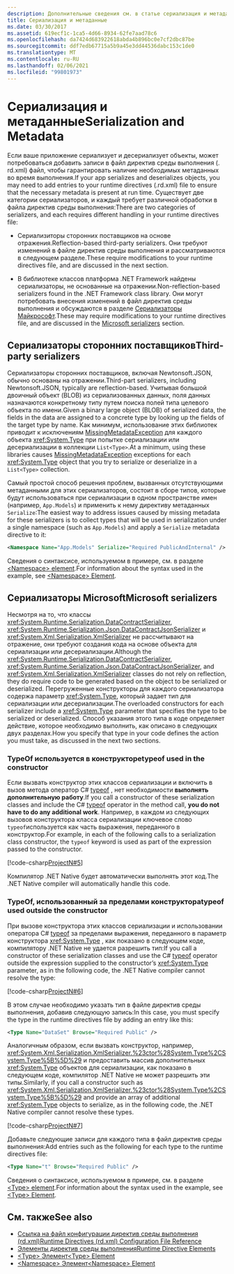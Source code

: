 ```yaml
---
description: Дополнительные сведения см. в статье сериализация и метаданные.
title: Сериализация и метаданные
ms.date: 03/30/2017
ms.assetid: 619ecf1c-1ca5-4d66-8934-62fe7aad78c6
ms.openlocfilehash: da7424d683922618abda4b896bc0e7cf2dbc87be
ms.sourcegitcommit: ddf7edb67715a5b9a45e3dd44536dabc153c1de0
ms.translationtype: MT
ms.contentlocale: ru-RU
ms.lasthandoff: 02/06/2021
ms.locfileid: "99801973"
---
```

# <a name="serialization-and-metadata"></a><span data-ttu-id="41e3f-103">Сериализация и метаданные</span><span class="sxs-lookup"><span data-stu-id="41e3f-103">Serialization and Metadata</span></span>

<span data-ttu-id="41e3f-104">Если ваше приложение сериализует и десериализует объекты, может потребоваться добавить записи в файл директив среды выполнения (. rd.xml) файл, чтобы гарантировать наличие необходимых метаданных во время выполнения.</span><span class="sxs-lookup"><span data-stu-id="41e3f-104">If your app serializes and deserializes objects, you may need to add entries to your runtime directives (.rd.xml) file to ensure that the necessary metadata is present at run time.</span></span> <span data-ttu-id="41e3f-105">Существует две категории сериализаторов, и каждый требует различной обработки в файла директив среды выполнения:</span><span class="sxs-lookup"><span data-stu-id="41e3f-105">There are two categories of serializers, and each requires different handling in your runtime directives file:</span></span>  
  
- <span data-ttu-id="41e3f-106">Сериализиторы сторонних поставщиков на основе отражения.</span><span class="sxs-lookup"><span data-stu-id="41e3f-106">Reflection-based third-party serializers.</span></span> <span data-ttu-id="41e3f-107">Они требуют изменений в файле директив среды выполнения и рассматриваются в следующем разделе.</span><span class="sxs-lookup"><span data-stu-id="41e3f-107">These require modifications to your runtime directives file, and are discussed in the next section.</span></span>  
  
- <span data-ttu-id="41e3f-108">В библиотеке классов платформа .NET Framework найдены сериализаторы, не основанные на отражении.</span><span class="sxs-lookup"><span data-stu-id="41e3f-108">Non-reflection-based serializers found in the .NET Framework class library.</span></span> <span data-ttu-id="41e3f-109">Они могут потребовать внесения изменений в файл директив среды выполнения и обсуждаются в разделе [Сериализаторы Майкрософт](#Microsoft).</span><span class="sxs-lookup"><span data-stu-id="41e3f-109">These may require modifications to your runtime directives file, and are discussed in the [Microsoft serializers](#Microsoft) section.</span></span>  
  
<a name="ThirdParty"></a>

## <a name="third-party-serializers"></a><span data-ttu-id="41e3f-110">Сериализаторы сторонних поставщиков</span><span class="sxs-lookup"><span data-stu-id="41e3f-110">Third-party serializers</span></span>

 <span data-ttu-id="41e3f-111">Сериализаторы сторонних поставщиков, включая Newtonsoft.JSON, обычно основаны на отражении.</span><span class="sxs-lookup"><span data-stu-id="41e3f-111">Third-part serializers, including Newtonsoft.JSON, typically are reflection-based.</span></span> <span data-ttu-id="41e3f-112">Учитывая большой двоичный объект (BLOB) из сериализованных данных, поля данных назначаются конкретному типу путем поиска полей типа целевого объекта по имени.</span><span class="sxs-lookup"><span data-stu-id="41e3f-112">Given a binary large object (BLOB) of serialized data, the fields in the data are assigned to a concrete type by looking up the fields of the target type by name.</span></span> <span data-ttu-id="41e3f-113">Как минимум, использование этих библиотек приводит к исключениям [MissingMetadataException](missingmetadataexception-class-net-native.md) для каждого объекта <xref:System.Type> при попытке сериализации или десериализации в коллекции `List<Type>`.</span><span class="sxs-lookup"><span data-stu-id="41e3f-113">At a minimum, using these libraries causes [MissingMetadataException](missingmetadataexception-class-net-native.md) exceptions for each <xref:System.Type> object that you try to serialize or deserialize in a `List<Type>` collection.</span></span>  
  
 <span data-ttu-id="41e3f-114">Самый простой способ решения проблем, вызванных отсутствующими метаданными для этих сериализаторов, состоит в сборе типов, которые будут использоваться при сериализации в одном пространстве имен (например, `App.Models`) и применить к нему директиву метаданных `Serialize`:</span><span class="sxs-lookup"><span data-stu-id="41e3f-114">The easiest way to address issues caused by missing metadata for these serializers is to collect types that will be used in serialization under a single namespace (such as `App.Models`) and apply a `Serialize` metadata directive to it:</span></span>  
  
```xml  
<Namespace Name="App.Models" Serialize="Required PublicAndInternal" />  
```  
  
 <span data-ttu-id="41e3f-115">Сведения о синтаксисе, используемом в примере, см. в разделе [ \<Namespace> element](namespace-element-net-native.md).</span><span class="sxs-lookup"><span data-stu-id="41e3f-115">For information about the syntax used in the example, see [\<Namespace> Element](namespace-element-net-native.md).</span></span>  
  
<a name="Microsoft"></a>

## <a name="microsoft-serializers"></a><span data-ttu-id="41e3f-116">Сериализаторы Microsoft</span><span class="sxs-lookup"><span data-stu-id="41e3f-116">Microsoft serializers</span></span>

 <span data-ttu-id="41e3f-117">Несмотря на то, что классы <xref:System.Runtime.Serialization.DataContractSerializer>, <xref:System.Runtime.Serialization.Json.DataContractJsonSerializer> и <xref:System.Xml.Serialization.XmlSerializer> не рассчитывают на отражение, они требуют создания кода на основе объекта для сериализации или десериализации.</span><span class="sxs-lookup"><span data-stu-id="41e3f-117">Although the <xref:System.Runtime.Serialization.DataContractSerializer>, <xref:System.Runtime.Serialization.Json.DataContractJsonSerializer>, and <xref:System.Xml.Serialization.XmlSerializer> classes do not rely on reflection, they do require code to be generated based on the object to be serialized or deserialized.</span></span> <span data-ttu-id="41e3f-118">Перегруженные конструкторы для каждого сериализатора содержа параметр <xref:System.Type>, который задает тип для сериализации или десериализации.</span><span class="sxs-lookup"><span data-stu-id="41e3f-118">The overloaded constructors for each serializer include a <xref:System.Type> parameter that specifies the type to be serialized or deserialized.</span></span> <span data-ttu-id="41e3f-119">Способ указания этого типа в коде определяет действие, которое необходимо выполнить, как описано в следующих двух разделах.</span><span class="sxs-lookup"><span data-stu-id="41e3f-119">How you specify that type in your code defines the action you must take, as discussed in the next two sections.</span></span>  
  
### <a name="typeof-used-in-the-constructor"></a><span data-ttu-id="41e3f-120">TypeOf используется в конструкторе</span><span class="sxs-lookup"><span data-stu-id="41e3f-120">typeof used in the constructor</span></span>

 <span data-ttu-id="41e3f-121">Если вызвать конструктор этих классов сериализации и включить в вызов метода оператор C# [typeof](../../csharp/language-reference/operators/type-testing-and-cast.md#typeof-operator) , нет необходимости **выполнять дополнительную работу**.</span><span class="sxs-lookup"><span data-stu-id="41e3f-121">If you call a constructor of these serialization classes and include the C# [typeof](../../csharp/language-reference/operators/type-testing-and-cast.md#typeof-operator) operator in the method call, **you do not have to do any additional work**.</span></span> <span data-ttu-id="41e3f-122">Например, в каждом из следующих вызовов конструктора класса сериализации ключевое слово `typeof`используется как часть выражения, переданного в конструктор.</span><span class="sxs-lookup"><span data-stu-id="41e3f-122">For example, in each of the following calls to a serialization class constructor, the `typeof` keyword is used as part of the expression passed to the constructor.</span></span>  
  
 [!code-csharp[ProjectN#5](../../../samples/snippets/csharp/VS_Snippets_CLR/projectn/cs/serialize1.cs#5)]  
  
 <span data-ttu-id="41e3f-123">Компилятор .NET Native будет автоматически выполнять этот код.</span><span class="sxs-lookup"><span data-stu-id="41e3f-123">The .NET Native compiler will automatically handle this code.</span></span>  
  
### <a name="typeof-used-outside-the-constructor"></a><span data-ttu-id="41e3f-124">TypeOf, использованный за пределами конструктора</span><span class="sxs-lookup"><span data-stu-id="41e3f-124">typeof used outside the constructor</span></span>

 <span data-ttu-id="41e3f-125">При вызове конструктора этих классов сериализации и использовании оператора C# [typeof](../../csharp/language-reference/operators/type-testing-and-cast.md#typeof-operator) за пределами выражения, переданного в параметр конструктора <xref:System.Type> , как показано в следующем коде, компилятору .NET Native не удается разрешить тип:</span><span class="sxs-lookup"><span data-stu-id="41e3f-125">If you call a constructor of these serialization classes and use the C# [typeof](../../csharp/language-reference/operators/type-testing-and-cast.md#typeof-operator) operator outside the expression supplied to the constructor’s <xref:System.Type> parameter, as in the following code, the .NET Native compiler cannot resolve the type:</span></span>  
  
 [!code-csharp[ProjectN#6](../../../samples/snippets/csharp/VS_Snippets_CLR/projectn/cs/serialize1.cs#6)]  
  
 <span data-ttu-id="41e3f-126">В этом случае необходимо указать тип в файле директив среды выполнения, добавив следующую запись:</span><span class="sxs-lookup"><span data-stu-id="41e3f-126">In this case, you must specify the type in the runtime directives file by adding an entry like this:</span></span>  
  
```xml  
<Type Name="DataSet" Browse="Required Public" />  
```  
  
 <span data-ttu-id="41e3f-127">Аналогичным образом, если вызвать конструктор, например, <xref:System.Xml.Serialization.XmlSerializer.%23ctor%28System.Type%2CSystem.Type%5B%5D%29> и предоставить массив дополнительных <xref:System.Type> объектов для сериализации, как показано в следующем коде, компилятор .NET Native не может разрешить эти типы.</span><span class="sxs-lookup"><span data-stu-id="41e3f-127">Similarly, if you call a constructor such as <xref:System.Xml.Serialization.XmlSerializer.%23ctor%28System.Type%2CSystem.Type%5B%5D%29> and provide an array of additional <xref:System.Type> objects to serialize, as in the following code, the .NET Native compiler cannot resolve these types.</span></span>  
  
 [!code-csharp[ProjectN#7](../../../samples/snippets/csharp/VS_Snippets_CLR/projectn/cs/serialize1.cs#7)]  
  
<span data-ttu-id="41e3f-128">Добавьте следующие записи для каждого типа в файл директив среды выполнения:</span><span class="sxs-lookup"><span data-stu-id="41e3f-128">Add entries such as the following for each type to the runtime directives file:</span></span>  
  
```xml  
<Type Name="t" Browse="Required Public" />  
```  
  
<span data-ttu-id="41e3f-129">Сведения о синтаксисе, используемом в примере, см. в разделе [ \<Type> element](type-element-net-native.md).</span><span class="sxs-lookup"><span data-stu-id="41e3f-129">For information about the syntax used in the example, see [\<Type> Element](type-element-net-native.md).</span></span>  
  
## <a name="see-also"></a><span data-ttu-id="41e3f-130">См. также</span><span class="sxs-lookup"><span data-stu-id="41e3f-130">See also</span></span>

- [<span data-ttu-id="41e3f-131">Ссылка на файл конфигурации директив среды выполнения (rd.xml)</span><span class="sxs-lookup"><span data-stu-id="41e3f-131">Runtime Directives (rd.xml) Configuration File Reference</span></span>](runtime-directives-rd-xml-configuration-file-reference.md)
- [<span data-ttu-id="41e3f-132">Элементы директив среды выполнения</span><span class="sxs-lookup"><span data-stu-id="41e3f-132">Runtime Directive Elements</span></span>](runtime-directive-elements.md)
- [<span data-ttu-id="41e3f-133">\<Type> Элемент</span><span class="sxs-lookup"><span data-stu-id="41e3f-133">\<Type> Element</span></span>](type-element-net-native.md)
- [<span data-ttu-id="41e3f-134">\<Namespace> Элемент</span><span class="sxs-lookup"><span data-stu-id="41e3f-134">\<Namespace> Element</span></span>](namespace-element-net-native.md)
